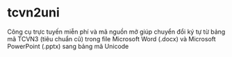 # tcvn2uni
Công cụ trực tuyến miễn phí và mã nguồn mở giúp chuyển đổi ký tự từ bảng mã TCVN3 (tiêu chuẩn cũ) trong file Microsoft Word (.docx) và Microsoft PowerPoint (.pptx) sang bảng mã Unicode
